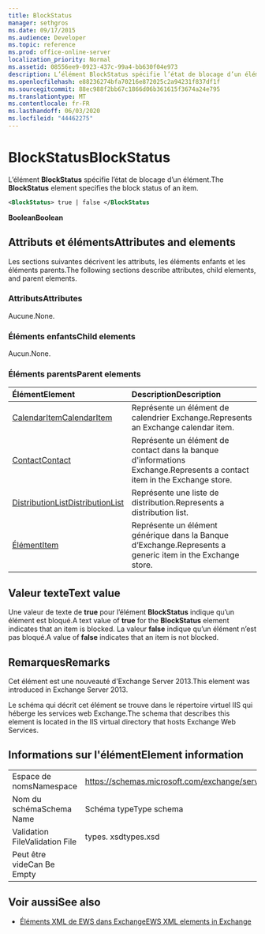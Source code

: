 ```yaml
---
title: BlockStatus
manager: sethgros
ms.date: 09/17/2015
ms.audience: Developer
ms.topic: reference
ms.prod: office-online-server
localization_priority: Normal
ms.assetid: 08556ee9-0923-437c-99a4-bb630f04e973
description: L’élément BlockStatus spécifie l’état de blocage d’un élément.
ms.openlocfilehash: e88236274bfa70216e872025c2a94231f837df1f
ms.sourcegitcommit: 88ec988f2bb67c1866d06b361615f3674a24e795
ms.translationtype: MT
ms.contentlocale: fr-FR
ms.lasthandoff: 06/03/2020
ms.locfileid: "44462275"
---
```

# <a name="blockstatus"></a><span data-ttu-id="0a3b8-103">BlockStatus</span><span class="sxs-lookup"><span data-stu-id="0a3b8-103">BlockStatus</span></span>

<span data-ttu-id="0a3b8-104">L’élément **BlockStatus** spécifie l’état de blocage d’un élément.</span><span class="sxs-lookup"><span data-stu-id="0a3b8-104">The **BlockStatus** element specifies the block status of an item.</span></span> 
  
```XML
<BlockStatus> true | false </BlockStatus
```

 <span data-ttu-id="0a3b8-105">**Boolean**</span><span class="sxs-lookup"><span data-stu-id="0a3b8-105">**Boolean**</span></span>
## <a name="attributes-and-elements"></a><span data-ttu-id="0a3b8-106">Attributs et éléments</span><span class="sxs-lookup"><span data-stu-id="0a3b8-106">Attributes and elements</span></span>

<span data-ttu-id="0a3b8-107">Les sections suivantes décrivent les attributs, les éléments enfants et les éléments parents.</span><span class="sxs-lookup"><span data-stu-id="0a3b8-107">The following sections describe attributes, child elements, and parent elements.</span></span>
  
### <a name="attributes"></a><span data-ttu-id="0a3b8-108">Attributs</span><span class="sxs-lookup"><span data-stu-id="0a3b8-108">Attributes</span></span>

<span data-ttu-id="0a3b8-109">Aucune.</span><span class="sxs-lookup"><span data-stu-id="0a3b8-109">None.</span></span>
  
### <a name="child-elements"></a><span data-ttu-id="0a3b8-110">Éléments enfants</span><span class="sxs-lookup"><span data-stu-id="0a3b8-110">Child elements</span></span>

<span data-ttu-id="0a3b8-111">Aucun.</span><span class="sxs-lookup"><span data-stu-id="0a3b8-111">None.</span></span>
  
### <a name="parent-elements"></a><span data-ttu-id="0a3b8-112">Éléments parents</span><span class="sxs-lookup"><span data-stu-id="0a3b8-112">Parent elements</span></span>

|<span data-ttu-id="0a3b8-113">**Élément**</span><span class="sxs-lookup"><span data-stu-id="0a3b8-113">**Element**</span></span>|<span data-ttu-id="0a3b8-114">**Description**</span><span class="sxs-lookup"><span data-stu-id="0a3b8-114">**Description**</span></span>|
|:-----|:-----|
|[<span data-ttu-id="0a3b8-115">CalendarItem</span><span class="sxs-lookup"><span data-stu-id="0a3b8-115">CalendarItem</span></span>](calendaritem.md) <br/> |<span data-ttu-id="0a3b8-116">Représente un élément de calendrier Exchange.</span><span class="sxs-lookup"><span data-stu-id="0a3b8-116">Represents an Exchange calendar item.</span></span>  <br/> |
|[<span data-ttu-id="0a3b8-117">Contact</span><span class="sxs-lookup"><span data-stu-id="0a3b8-117">Contact</span></span>](contact.md) <br/> |<span data-ttu-id="0a3b8-118">Représente un élément de contact dans la banque d'informations Exchange.</span><span class="sxs-lookup"><span data-stu-id="0a3b8-118">Represents a contact item in the Exchange store.</span></span>  <br/> |
|[<span data-ttu-id="0a3b8-119">DistributionList</span><span class="sxs-lookup"><span data-stu-id="0a3b8-119">DistributionList</span></span>](distributionlist.md) <br/> |<span data-ttu-id="0a3b8-120">Représente une liste de distribution.</span><span class="sxs-lookup"><span data-stu-id="0a3b8-120">Represents a distribution list.</span></span>  <br/> |
|[<span data-ttu-id="0a3b8-121">Élément</span><span class="sxs-lookup"><span data-stu-id="0a3b8-121">Item</span></span>](item.md) <br/> |<span data-ttu-id="0a3b8-122">Représente un élément générique dans la Banque d’Exchange.</span><span class="sxs-lookup"><span data-stu-id="0a3b8-122">Represents a generic item in the Exchange store.</span></span>  <br/> |
   
## <a name="text-value"></a><span data-ttu-id="0a3b8-123">Valeur texte</span><span class="sxs-lookup"><span data-stu-id="0a3b8-123">Text value</span></span>

<span data-ttu-id="0a3b8-124">Une valeur de texte de **true** pour l’élément **BlockStatus** indique qu’un élément est bloqué.</span><span class="sxs-lookup"><span data-stu-id="0a3b8-124">A text value of **true** for the **BlockStatus** element indicates that an item is blocked.</span></span> <span data-ttu-id="0a3b8-125">La valeur **false** indique qu’un élément n’est pas bloqué.</span><span class="sxs-lookup"><span data-stu-id="0a3b8-125">A value of **false** indicates that an item is not blocked.</span></span> 
  
## <a name="remarks"></a><span data-ttu-id="0a3b8-126">Remarques</span><span class="sxs-lookup"><span data-stu-id="0a3b8-126">Remarks</span></span>

<span data-ttu-id="0a3b8-127">Cet élément est une nouveauté d'Exchange Server 2013.</span><span class="sxs-lookup"><span data-stu-id="0a3b8-127">This element was introduced in Exchange Server 2013.</span></span>
  
<span data-ttu-id="0a3b8-128">Le schéma qui décrit cet élément se trouve dans le répertoire virtuel IIS qui héberge les services web Exchange.</span><span class="sxs-lookup"><span data-stu-id="0a3b8-128">The schema that describes this element is located in the IIS virtual directory that hosts Exchange Web Services.</span></span>
  
## <a name="element-information"></a><span data-ttu-id="0a3b8-129">Informations sur l'élément</span><span class="sxs-lookup"><span data-stu-id="0a3b8-129">Element information</span></span>

|||
|:-----|:-----|
|<span data-ttu-id="0a3b8-130">Espace de noms</span><span class="sxs-lookup"><span data-stu-id="0a3b8-130">Namespace</span></span>  <br/> |https://schemas.microsoft.com/exchange/services/2006/types  <br/> |
|<span data-ttu-id="0a3b8-131">Nom du schéma</span><span class="sxs-lookup"><span data-stu-id="0a3b8-131">Schema Name</span></span>  <br/> |<span data-ttu-id="0a3b8-132">Schéma type</span><span class="sxs-lookup"><span data-stu-id="0a3b8-132">Type schema</span></span>  <br/> |
|<span data-ttu-id="0a3b8-133">Validation File</span><span class="sxs-lookup"><span data-stu-id="0a3b8-133">Validation File</span></span>  <br/> |<span data-ttu-id="0a3b8-134">types. xsd</span><span class="sxs-lookup"><span data-stu-id="0a3b8-134">types.xsd</span></span>  <br/> |
|<span data-ttu-id="0a3b8-135">Peut être vide</span><span class="sxs-lookup"><span data-stu-id="0a3b8-135">Can Be Empty</span></span>  <br/> ||
   
## <a name="see-also"></a><span data-ttu-id="0a3b8-136">Voir aussi</span><span class="sxs-lookup"><span data-stu-id="0a3b8-136">See also</span></span>



- [<span data-ttu-id="0a3b8-137">Éléments XML de EWS dans Exchange</span><span class="sxs-lookup"><span data-stu-id="0a3b8-137">EWS XML elements in Exchange</span></span>](ews-xml-elements-in-exchange.md)

